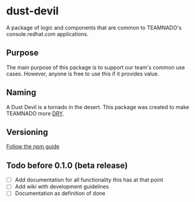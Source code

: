 # dust-devil

A package of logic and components that are common to TEAMNADO's console.redhat.com applications.

## Purpose

The main purpose of this package is to support our team's common use cases.
However, anyone is free to use this if it provides value.

## Naming

A Dust Devil is a tornado in the desert.
This package was created to make TEAMNADO more [DRY](https://en.wikipedia.org/wiki/Don%27t_repeat_yourself).

## Versioning
[Follow the npm guide](https://docs.npmjs.com/about-semantic-versioning)

## Todo before 0.1.0 (beta release)

- [ ] Add documentation for all functionality this has at that point
- [ ] Add wiki with development guidelines
- [ ] Documentation as definition of done
